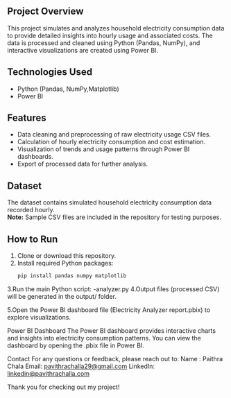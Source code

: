 ## Project Overview
This project simulates and analyzes household electricity consumption data to provide detailed insights into hourly usage and associated costs. The data is processed and cleaned using Python (Pandas, NumPy), and interactive visualizations are created using Power BI.

## Technologies Used
- Python (Pandas, NumPy,Matplotlib)
- Power BI

## Features
- Data cleaning and preprocessing of raw electricity usage CSV files.
- Calculation of hourly electricity consumption and cost estimation.
- Visualization of trends and usage patterns through Power BI dashboards.
- Export of processed data for further analysis.

## Dataset
The dataset contains simulated household electricity consumption data recorded hourly.  
**Note:** Sample CSV files are included in the repository for testing purposes.

## How to Run
1. Clone or download this repository.
2. Install required Python packages:
   ```bash
   pip install pandas numpy matplotlib
3.Run the main Python script:
     -analyzer.py
4.Output files (processed CSV) will be generated in the output/ folder.

5.Open the Power BI dashboard file (Electricity Analyzer report.pbix) to explore visualizations.

Power BI Dashboard
The Power BI dashboard provides interactive charts and insights into electricity consumption patterns. You can view the dashboard by opening the .pbix file in Power BI.

Contact
For any questions or feedback, please reach out to:
Name : Paithra Chala
Email: pavithrachalla29@gmail.com
LinkedIn: linkedin@pavithrachalla.com

Thank you for checking out my project!
